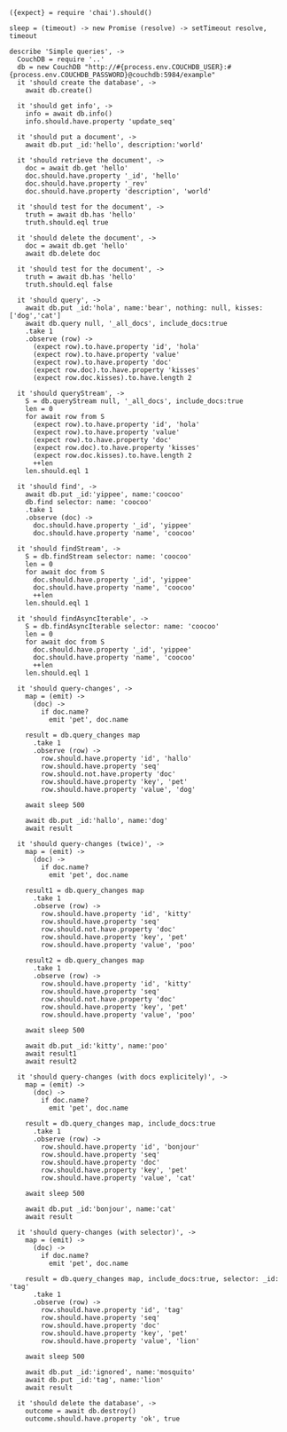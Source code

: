     ({expect} = require 'chai').should()

    sleep = (timeout) -> new Promise (resolve) -> setTimeout resolve, timeout

    describe 'Simple queries', ->
      CouchDB = require '..'
      db = new CouchDB "http://#{process.env.COUCHDB_USER}:#{process.env.COUCHDB_PASSWORD}@couchdb:5984/example"
      it 'should create the database', ->
        await db.create()

      it 'should get info', ->
        info = await db.info()
        info.should.have.property 'update_seq'

      it 'should put a document', ->
        await db.put _id:'hello', description:'world'

      it 'should retrieve the document', ->
        doc = await db.get 'hello'
        doc.should.have.property '_id', 'hello'
        doc.should.have.property '_rev'
        doc.should.have.property 'description', 'world'

      it 'should test for the document', ->
        truth = await db.has 'hello'
        truth.should.eql true

      it 'should delete the document', ->
        doc = await db.get 'hello'
        await db.delete doc

      it 'should test for the document', ->
        truth = await db.has 'hello'
        truth.should.eql false

      it 'should query', ->
        await db.put _id:'hola', name:'bear', nothing: null, kisses: ['dog','cat']
        await db.query null, '_all_docs', include_docs:true
        .take 1
        .observe (row) ->
          (expect row).to.have.property 'id', 'hola'
          (expect row).to.have.property 'value'
          (expect row).to.have.property 'doc'
          (expect row.doc).to.have.property 'kisses'
          (expect row.doc.kisses).to.have.length 2

      it 'should queryStream', ->
        S = db.queryStream null, '_all_docs', include_docs:true
        len = 0
        for await row from S
          (expect row).to.have.property 'id', 'hola'
          (expect row).to.have.property 'value'
          (expect row).to.have.property 'doc'
          (expect row.doc).to.have.property 'kisses'
          (expect row.doc.kisses).to.have.length 2
          ++len
        len.should.eql 1

      it 'should find', ->
        await db.put _id:'yippee', name:'coocoo'
        db.find selector: name: 'coocoo'
        .take 1
        .observe (doc) ->
          doc.should.have.property '_id', 'yippee'
          doc.should.have.property 'name', 'coocoo'

      it 'should findStream', ->
        S = db.findStream selector: name: 'coocoo'
        len = 0
        for await doc from S
          doc.should.have.property '_id', 'yippee'
          doc.should.have.property 'name', 'coocoo'
          ++len
        len.should.eql 1

      it 'should findAsyncIterable', ->
        S = db.findAsyncIterable selector: name: 'coocoo'
        len = 0
        for await doc from S
          doc.should.have.property '_id', 'yippee'
          doc.should.have.property 'name', 'coocoo'
          ++len
        len.should.eql 1

      it 'should query-changes', ->
        map = (emit) ->
          (doc) ->
            if doc.name?
              emit 'pet', doc.name

        result = db.query_changes map
          .take 1
          .observe (row) ->
            row.should.have.property 'id', 'hallo'
            row.should.have.property 'seq'
            row.should.not.have.property 'doc'
            row.should.have.property 'key', 'pet'
            row.should.have.property 'value', 'dog'

        await sleep 500

        await db.put _id:'hallo', name:'dog'
        await result

      it 'should query-changes (twice)', ->
        map = (emit) ->
          (doc) ->
            if doc.name?
              emit 'pet', doc.name

        result1 = db.query_changes map
          .take 1
          .observe (row) ->
            row.should.have.property 'id', 'kitty'
            row.should.have.property 'seq'
            row.should.not.have.property 'doc'
            row.should.have.property 'key', 'pet'
            row.should.have.property 'value', 'poo'

        result2 = db.query_changes map
          .take 1
          .observe (row) ->
            row.should.have.property 'id', 'kitty'
            row.should.have.property 'seq'
            row.should.not.have.property 'doc'
            row.should.have.property 'key', 'pet'
            row.should.have.property 'value', 'poo'

        await sleep 500

        await db.put _id:'kitty', name:'poo'
        await result1
        await result2

      it 'should query-changes (with docs explicitely)', ->
        map = (emit) ->
          (doc) ->
            if doc.name?
              emit 'pet', doc.name

        result = db.query_changes map, include_docs:true
          .take 1
          .observe (row) ->
            row.should.have.property 'id', 'bonjour'
            row.should.have.property 'seq'
            row.should.have.property 'doc'
            row.should.have.property 'key', 'pet'
            row.should.have.property 'value', 'cat'

        await sleep 500

        await db.put _id:'bonjour', name:'cat'
        await result

      it 'should query-changes (with selector)', ->
        map = (emit) ->
          (doc) ->
            if doc.name?
              emit 'pet', doc.name

        result = db.query_changes map, include_docs:true, selector: _id: 'tag'
          .take 1
          .observe (row) ->
            row.should.have.property 'id', 'tag'
            row.should.have.property 'seq'
            row.should.have.property 'doc'
            row.should.have.property 'key', 'pet'
            row.should.have.property 'value', 'lion'

        await sleep 500

        await db.put _id:'ignored', name:'mosquito'
        await db.put _id:'tag', name:'lion'
        await result

      it 'should delete the database', ->
        outcome = await db.destroy()
        outcome.should.have.property 'ok', true
